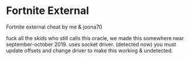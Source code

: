 # Fortnite External
Fortnite external cheat by me & joona70

fuck all the skids who still calls this oracle, we made this somewhere near september-october 2019.
uses socket driver. (detected now)
you must update offsets and change driver to make this working & undetected.
